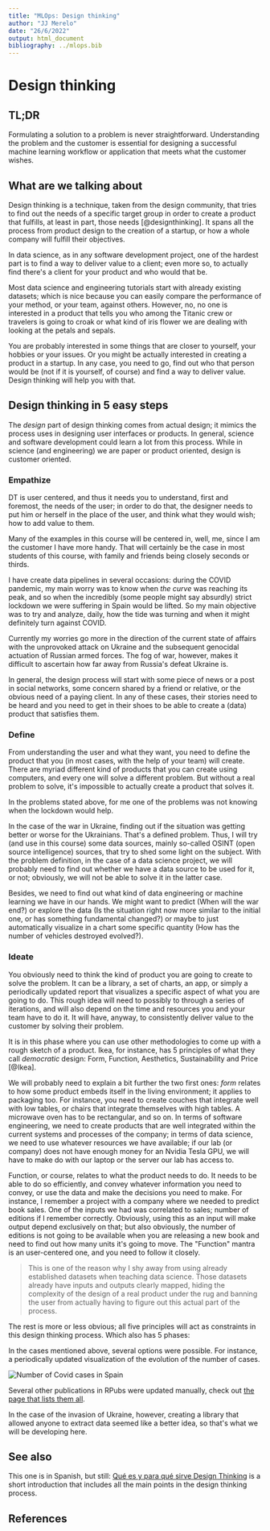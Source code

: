 ```yaml
---
title: "MLOps: Design thinking"
author: "JJ Merelo"
date: "26/6/2022"
output: html_document
bibliography: ../mlops.bib
---
```


# Design thinking

## TL;DR

Formulating a solution to a problem is never straightforward. Understanding the
problem and the customer is essential for designing a successful machine
learning workflow or application that meets what the customer wishes.

## What are we talking about

Design thinking is a technique, taken from the design community, that
tries to find out the needs of a specific target group in order to
create a product that fulfills, at least in part, those needs
[@designthinking]. It spans all the process from product design to the
creation of a startup, or how a whole company will fulfill their objectives.

In data science, as in any software development project, one of the
hardest part is to find a way to deliver value to a client; even more
so, to actually find there's a client for your product and who would
that be.

Most data science and engineering tutorials start with already existing
datasets; which is nice because you can easily compare the performance of your
method, or your team, against others. However, no, no one is interested in a
product that tells you who among the Titanic crew or travelers is going to croak
or what kind of iris flower we are dealing with looking at the petals and
sepals.

You are probably interested in some things that are closer to
yourself, your hobbies or your issues. Or you might be actually
interested in creating a product in a startup. In any case, you need
to go, find out who that person would be (not if it is yourself, of course) and
find a way to deliver value. Design thinking will help you with that.

## Design thinking in 5 easy steps

The *design* part of design thinking comes from actual design; it
mimics the process uses in designing user interfaces or products. In
general, science and software development could learn a lot from this
process. While in science (and engineering) we are paper or product
oriented, design is customer oriented.

### Empathize

DT is user centered, and thus it needs you to understand, first and
foremost, the needs of the user; in order to do that, the designer
needs to put him or herself in the place of the user, and think what
they would wish; how to add value to them.

Many of the examples in this course will be centered in, well, me,
since I am the customer I have more handy. That will certainly be the
case in most students of this course, with family and friends being
closely seconds or thirds.

I have create data pipelines in several occasions: during the COVID
pandemic, my main worry was to know when *the curve* was reaching its
peak, and so when the incredibly (some people might say absurdly)
strict lockdown we were suffering in Spain would be lifted. So my main
objective was to try and analyze, daily, how the tide was turning and
when it might definitely turn against COVID.

Currently my worries go more in the direction of the current state of
affairs with the unprovoked attack on Ukraine and the subsequent
genocidal actuation of Russian armed forces. The fog of war, however,
makes it difficult to ascertain how far away from Russia's defeat
Ukraine is.

In general, the design process will start with some piece of news or a post in
social networks, some concern shared by a friend or relative, or the obvious
need of a paying client. In any of these cases, their stories need to be heard
and you need to get in their shoes to be able to create a (data) product that
satisfies them.

### Define

From understanding the user and what they want, you need to define the product
that you (in most cases, with the help of your team) will create. There are
myriad different kind of products that you can create using computers, and every
one will solve a different problem. But without a real problem to solve, it's
impossible to actually create a product that solves it.

In the problems stated above, for me one of the problems was not knowing when
the lockdown would help.

In the case of the war in Ukraine, finding out if the situation was getting better
or worse for the Ukrainians. That's a defined problem. Thus, I will try (and use
in this course) some data
sources, mainly so-called OSINT (open source intelligence) sources,
that try to shed some light on the subject. With the problem definition, in the
case of a data science project, we will probably need to find out whether we
have a data source to be used for it, or not; obviously, we will not be able to
solve it in the latter case.

Besides, we need to find out what kind of data engineering or machine learning
we have in our hands. We might want to predict (When will the war end?) or
explore the data (Is the situation right now more similar to the initial one, or
has something fundamental changed?) or maybe to just automatically visualize in
a chart some specific quantity (How has the number of vehicles destroyed
evolved?).

### Ideate

You obviously need to think the kind of product you are going to create to solve
the problem. It can be a library, a set of charts, an app, or simply a
periodically updated report that visualizes a specific aspect of what you are
going to do. This rough idea will need to possibly to through a series of
iterations, and will also depend on the time and resources you and your team
have to do it. It will have, anyway, to consistently deliver value to the
customer by solving their problem.

It is in this phase where you can use other methodologies to come up with a
rough sketch of a product. Ikea, for instance, has 5
principles of what they call *democratic* design: Form, Function,
Aesthetics, Sustainability and Price [@Ikea].

We will probably need to explain
a bit further the two first ones: *form* relates to how some product
embeds itself in the living environment; it applies to packaging
too. For instance, you need to create couches that integrate well with
low tables, or chairs that integrate themselves with high tables. A
microwave oven has to be rectangular, and so on. In terms of software
engineering, we need to create products that are well integrated
within the current systems and processes of the company; in terms of
data science, we need to use whatever resources we have available; if
our lab (or company) does not have enough money for an Nvidia
Tesla GPU, we will have to make do with our laptop or the server our
lab has access to.

Function, or course, relates to what the product needs to do. It needs
to be able to do so efficiently, and convey whatever information you
need to convey, or use the data and make the decisions you need to
make. For instance, I remember a project with a company where we
needed to predict book sales. One of the inputs we had was correlated
to sales; number of editions if I remember correctly. Obviously, using
this as an input will make output depend exclusively on that; but also
obviously, the number of editions is not going to be available when
you are releasing a new book and need to find out how many units it's
going to move. The "Function" mantra is an user-centered one, and you
need to follow it closely.

> This is one of the reason why I shy away from using already
> established datasets when teaching data science. Those datasets
> already have inputs and outputs clearly mapped, hiding the
> complexity of the design of a real product under the rug and banning
> the user from actually having to figure out this actual part of the
> process.

The rest is more or less obvious; all five principles will act as
constraints in this design thinking process. Which also has 5 phases:

In the cases mentioned above, several options were possible. For instance, a
periodically updated visualization of the evolution of the number of cases.

![Number of Covid cases in
Spain](https://github.com/JJ/covid-reports/raw/master/gifs/totales-point.gif)

Several other publications in RPubs were updated manually, check out [the page
that lists them all](https://jj.github.io/covid-reports).

In the case of the invasion of Ukraine, however, creating a library that allowed
anyone to extract data seemed like a better idea, so that's what we will be
developing here.

## See also

This one is in Spanish, but still: [Qué es y para qué sirve Design
Thinking](https://www.itmadrid.com/que-es-y-para-que-sirve-design-thinking/)
is a short introduction that includes all the main points in the
design thinking process.

## References
